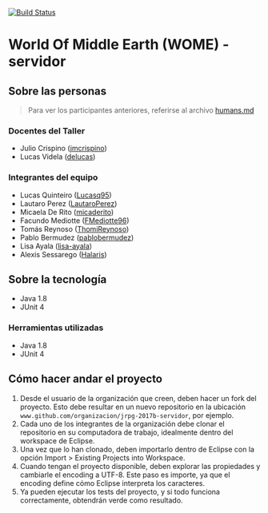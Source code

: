 [![Build Status](https://travis-ci.org/XXX/jrpg-2017b-servidor.svg?branch=master)](https://travis-ci.org/XXX/jrpg-2017b-servidor)
# World Of Middle Earth (WOME) - servidor

## Sobre las personas

> Para ver los participantes anteriores, referirse al archivo [humans.md](humans.md)

### Docentes del Taller

* Julio Crispino ([jmcrispino](https://github.com/jmcrispino))
* Lucas Videla ([delucas](https://github.com/delucas))

### Integrantes del equipo

* Lucas Quinteiro ([Lucasq95](https://github.com/Lucasq95))
* Lautaro Perez ([LautaroPerez](https://github.com/LautaroPerez))
* Micaela De Rito ([micaderito](https://github.com/micaderito))
* Facundo Mediotte ([FMediotte96](https://github.com/FMediotte96))
* Tomás Reynoso ([ThomiReynoso](https://github.com/FMediotte96))
* Pablo Bermudez ([pablobermudez](https://github.com/pablobermudez))
* Lisa Ayala ([lisa-ayala](https://github.com/lisa-ayala))
* Alexis Sessarego ([Halaris](https://github.com/Halaris))

## Sobre la tecnología
* Java 1.8
* JUnit 4


### Herramientas utilizadas

* Java 1.8
* JUnit 4

## Cómo hacer andar el proyecto

1. Desde el usuario de la organización que creen, deben hacer un fork del proyecto. Esto debe resultar en un nuevo repositorio en la ubicación `www.github.com/organizacion/jrpg-2017b-servidor`, por ejemplo.
2. Cada uno de los integrantes de la organización debe clonar el repositorio en su computadora de trabajo, idealmente dentro del workspace de Eclipse.
3. Una vez que lo han clonado, deben importarlo dentro de Eclipse con la opción Import > Existing Projects into Workspace.
4. Cuando tengan el proyecto disponible, deben explorar las propiedades y cambiarle el encoding a UTF-8. Este paso es importe, ya que el encoding define cómo Eclipse interpreta los caracteres.
5. Ya pueden ejecutar los tests del proyecto, y si todo funciona correctamente, obtendrán verde como resultado.
